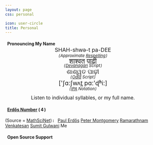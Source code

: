 ```yaml
---
layout: page
css: personal

icon: user-circle
title: Personal
---
```


#### <i class='fas fa-fw fa-volume-up'></i>&nbsp; Pronouncing My Name

<div class='pure-g' style='text-align: center; font-size: 1.25em;'>
    <div class='pure-u-md-7-24 pure-u-1-2' style='margin-top: -1em;'>
        <p>
            <a class='color-faded color-medium-accent syl1'>SHAH</a>-<a class='color-faded color-medium-accent syl2'>shw&#x0259;</a>-<a class='color-faded color-medium-accent syl3'>t</a>
            <a class='color-faded color-medium-accent syl4'>pa</a>-<a class='color-faded color-medium-accent syl5'>DEE</a>
        </p>
        <p style='margin-top: -1em;'>
            <em style='font-size: 0.75em;'>
                (&hairsp;Approximate <a href='https://en.wikipedia.org/wiki/Pronunciation_respelling_for_English'>Respelling</a>&hairsp;)
            </em>
        </p>
    </div>
    <div class='pure-u-md-5-24 pure-u-1-2' style='font-size: 1.25em; margin-top: -1.125em;'>
        <p>
            <a class='color-faded color-medium-accent syl1'>&#x0936;&#x093E;</a><!--
          --><a class='color-faded color-medium-accent syl2'>&#x0936;&#x094D;&#x0935;</a><!--
          --><a class='color-faded color-medium-accent syl3'>&#x0924;</a>
            <a class='color-faded color-medium-accent syl4'>&#x092A;&#x093E;</a><!--
          --><a class='color-faded color-medium-accent syl5'>&#x0922;&#x093C;&#x0940;</a>
        </p>
        <p style='margin-top: -1.33333333em;'>
            <em style='font-size: 0.6em;'>
                (&hairsp;<a href='https://en.wikipedia.org/wiki/Devanagari'>Devanagari</a> Script&hairsp;)
            </em>
        </p>
    </div>
    <div class='pure-u-md-5-24 pure-u-1-2' style='font-size: 1.125em; margin-top: -1.125em;'>
        <p>
            <a class='color-faded color-medium-accent syl1'>&#x0B36;&#x0B3E;</a><!--
          --><a class='color-faded color-medium-accent syl2'>&#x0B36;&#x0B4D;&#x0B71;</a><!--
          --><a class='color-faded color-medium-accent syl3'>&#x0B24;</a>
            <a class='color-faded color-medium-accent syl4'>&#x0B2A;&#x0B3E;</a><!--
          --><a class='color-faded color-medium-accent syl5'>&#x0B22;&#x0B3C;&#x0B40;</a>
        </p>
        <p style='margin-top: -1.125em;'>
            <em style='font-size: 0.66666666em;'>
                (&hairsp;<a href='https://en.wikipedia.org/wiki/Odia_alphabet'>Odia</a> Script&hairsp;)
            </em>
        </p>
    </div>
    <div class='pure-u-md-7-24 pure-u-1-2' style='font-size: 1.125em; margin-top: -1.125em;'>
        <p>
            [<a class='color-faded color-medium-accent syl1'>'&#x0283;&#x251;<b>&#x2D0;</b></a><!--
          --><a class='color-faded color-medium-accent syl2'>&#x0283;w&#x028C;</a><!--
          --><a class='color-faded color-medium-accent syl3'>t&#x032A;</a>
            <a class='color-faded color-medium-accent syl4'>p&#x251;<b>&#x2D0;</b></a><!--
          --><a class='color-faded color-medium-accent syl5'>'&#x0256;&#x02B1;i<b>&#x2D0;</b></a>]
        </p>
        <p style='margin-top: -1.125em;'>
            <em style='font-size: 0.66666666em;'>
                (&hairsp;<a href='https://en.wikipedia.org/wiki/International_Phonetic_Alphabet'>IPA</a> Notation&hairsp;)
            </em>
        </p>
    </div>
</div>
<div style='text-align: center; font-size: 1.125em; margin: -0.5em 0 0.5em 0;'>
Listen to <a onclick='play_steps();'>individual syllables</a>,
or my <a onclick='play_name();'>full name</a>.
</div>



#### <i class='fas fa-fw fa-list-ol'></i>&nbsp; [Erd&#337;s Number][ErdosNumber] (&thinsp;<span class='color-faded color-accent'>4</span>&thinsp;)

(Source = [MathSciNet])&thinsp;**:**
&nbsp;
[Paul Erd&#337;s](https://en.wikipedia.org/wiki/Paul_Erd%C5%91s)
    <i class='fas fa-fw fa-long-arrow-alt-right'></i>
[Peter Montgomery](https://en.wikipedia.org/wiki/Peter_Montgomery_(mathematician))
    <i class='fas fa-fw fa-long-arrow-alt-right'></i>
[Ramarathnam Venkatesan](https://www.microsoft.com/en-us/research/people/venkie/)
    <i class='fas fa-fw fa-long-arrow-alt-right'></i>
[Sumit Gulwani](https://www.microsoft.com/en-us/research/people/sumitg/)
    <i class='fas fa-fw fa-long-arrow-alt-right'></i>
Me



#### <i class='fas fa-fw fa-laptop-code'></i>&nbsp; Open Source Support


<script>
    var audio_dict = {
        'syl1': new Audio('{{ site.baseurl }}/assets/mp3/Sa.mp3'),
        'syl2': new Audio('{{ site.baseurl }}/assets/mp3/Swa.mp3'),
        'syl3': new Audio('{{ site.baseurl }}/assets/mp3/T.mp3'),
        'syl4': new Audio('{{ site.baseurl }}/assets/mp3/Pa.mp3'),
        'syl5': new Audio('{{ site.baseurl }}/assets/mp3/Dhi.mp3'),
        'syl123': new Audio('{{ site.baseurl }}/assets/mp3/Saswat.mp3'),
        'syl45': new Audio('{{ site.baseurl }}/assets/mp3/Padhi.mp3')
    };

    function activate(syl) {
        Array.prototype.forEach.call(document.getElementsByClassName(syl),
                                     e => e.classList.add('hovering'));
    }

    function deactivate(syl) {
        Array.prototype.forEach.call(document.getElementsByClassName(syl),
                                     e => e.classList.remove('hovering'));
    }

    function play(syl, callback, highlight) {
        if (!highlight) highlight = [syl];
        highlight.forEach(activate);
        audio_dict[syl].currentTime = 0;
        audio_dict[syl].onended = () => { highlight.forEach(deactivate); if (callback) callback(); }
        audio_dict[syl].play();
    }

    ['syl1','syl2','syl3','syl4','syl5'].forEach(function (syl) {
        Array.prototype.forEach.call(document.getElementsByClassName(syl), function (e) {
            e.onmouseenter = () => activate(syl);
            e.onmouseleave = () => deactivate(syl);
            e.onclick = () => play(syl);
        });
    });

    function play_steps() {
        play('syl1',
             () => play('syl2',
                        () => play('syl3',
                                   () => setTimeout(play, 300,
                                                    'syl4', () => play('syl5')))));
    }

    function play_name() {
        play('syl123', () => setTimeout(() => play('syl45', null, ['syl4','syl5']), 150),
             ['syl1','syl2','syl3']);
    }
</script>

[ErdosNumber]: https://en.wikipedia.org/wiki/Erd%C5%91s_number
[MathSciNet]:  https://mathscinet.ams.org/mathscinet/collaborationDistance.html?AuthorSourceName=Gulwani,%20Sumit&AuthorTargetName=Erdos,%20Paul&group_target=189017